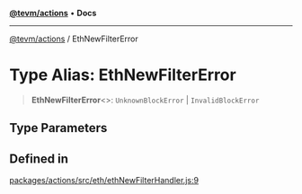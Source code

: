 [**@tevm/actions**](../README.md) • **Docs**

***

[@tevm/actions](../globals.md) / EthNewFilterError

# Type Alias: EthNewFilterError

> **EthNewFilterError**\<\>: `UnknownBlockError` \| `InvalidBlockError`

## Type Parameters

## Defined in

[packages/actions/src/eth/ethNewFilterHandler.js:9](https://github.com/evmts/tevm-monorepo/blob/main/packages/actions/src/eth/ethNewFilterHandler.js#L9)
